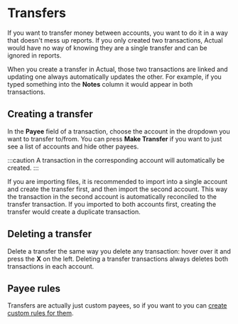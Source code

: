 # Transfers

If you want to transfer money between accounts, you want to do it in a way that doesn't mess up reports. If you only created two transactions, Actual would have no way of knowing they are a single transfer and can be ignored in reports.

When you create a transfer in Actual, those two transactions are linked and updating one always automatically updates the other. For example, if you typed something into the **Notes** column it would appear in both transactions.

## Creating a transfer

In the **Payee** field of a transaction, choose the account in the dropdown you want to transfer to/from. You can press **Make Transfer** if you want to just see a list of accounts and hide other payees.

:::caution
A transaction in the corresponding account will automatically be created.
:::

If you are importing files, it is recommended to import into a single account and create the transfer first, and then import the second account. This way the transaction in the second account is automatically reconciled to the transfer transaction. If you imported to both accounts first, creating the transfer would create a duplicate transaction.

## Deleting a transfer

Delete a transfer the same way you delete any transaction: hover over it and press the **X** on the left. Deleting a transfer transactions always deletes both transactions in each account.

## Payee rules

Transfers are actually just custom payees, so if you want to you can [create custom rules for them](/accounts/payees/#transfer-payees).
